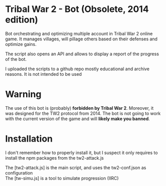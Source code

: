 # Tribal War 2 - Bot (Obsolete, 2014 edition)

Bot orchestrating and optimizing multiple account in Tribal War 2 online game.
It manages villages, will pillage others based on their defenses and optimize gains.

The script also opens an API and allows to display a report of the progress of the bot.

I uploaded the scripts to a github repo mostly educational and archive reasons. It is not intended to be used

# Warning
The use of this bot is (probably) **forbidden by Tribal War 2**.
Moreover, it was designed for the TW2 protocol from 2014. The bot is not going to work with the current version of the game and will **likely make you banned**.

# Installation

I don't remember how to properly install it, but I suspect it only requires to install the npm packages
from the tw2-attack.js

The [tw2-attack.js] is the main script, and uses the tw2-conf.json as configuration  
The [tw-simu.js] is a tool to simulate progression (IIRC)

